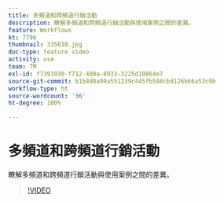 ```yaml
---
title: 多頻道和跨頻道行銷活動
description: 瞭解多頻道和跨頻道行銷活動與使用案例之間的差異。
feature: Workflows
kt: 7796
thumbnail: 335610.jpg
doc-type: feature video
activity: use
team: TM
exl-id: f7391930-f712-408a-8933-3225d10864e7
source-git-commit: b1b8d8a99a551239c445fb588cbd126b66a53c9b
workflow-type: ht
source-wordcount: '36'
ht-degree: 100%

---
```


# 多頻道和跨頻道行銷活動

瞭解多頻道和跨頻道行銷活動與使用案例之間的差異。

>[!VIDEO](https://video.tv.adobe.com/v/335610?quality=12&learn=on)
